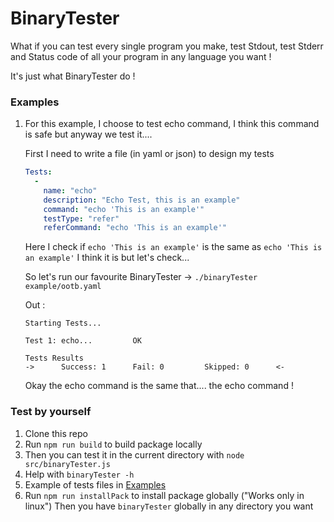 # BinaryTester

What if you can test every single program you make, test Stdout, test Stderr and Status code of all your program in any language you want !

It's just what BinaryTester do !

### Examples

1. For this example, I choose to test echo command, I think this command is safe but anyway we test it....

   First I need to write a file (in yaml or json) to design my tests

   ```yaml
   Tests:
     -
       name: "echo"
       description: "Echo Test, this is an example"
       command: "echo 'This is an example'"
       testType: "refer"
       referCommand: "echo 'This is an example'"
   ```

   Here I check if ```echo 'This is an example'``` is the same as ```echo 'This is an example'``` I think it is but let's check...

   So let's run our favourite BinaryTester -> ```./binaryTester example/ootb.yaml```

   Out :

   ```
   Starting Tests...

   Test 1: echo...         OK

   Tests Results
   ->      Success: 1      Fail: 0         Skipped: 0      <-
   ```

   Okay the echo command is the same that.... the echo command !

### Test by yourself

1. Clone this repo
2. Run ```npm run build``` to build package locally
3. Then you can test it in the current directory with ```node src/binaryTester.js```
4. Help with ```binaryTester -h```
5. Example of tests files in [Examples](https://github.com/Epitests-unofficial/BinaryTester/tree/main/example)
6. Run ```npm run installPack``` to install package globally ("Works only in linux")
   Then you have ```binaryTester``` globally in any directory you want
